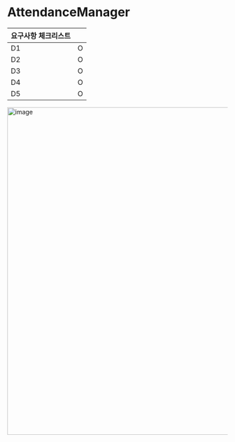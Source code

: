 # AttendanceManager

| 요구사항 체크리스트 | |
|---|---|
| D1 | O |
| D2 | O |
| D3 | O |
| D4 | O |
| D5 | O |

<img width="1269" height="747" alt="image" src="https://github.com/user-attachments/assets/9b124c0a-1a5d-4363-8e6a-dd782064a25a" />
